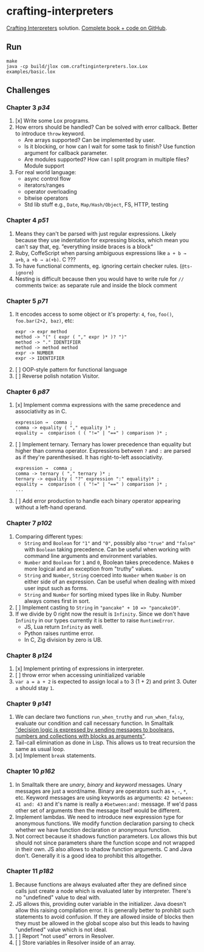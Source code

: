 # crafting-interpreters

[Crafting Interpreters](https://craftinginterpreters.com) solution. [Complete book + code on GitHub](https://github.com/munificent/craftinginterpreters).

## Run

```shell
make
java -cp build/jlox com.craftinginterpreters.lox.Lox examples/basic.lox
```

## Challenges

### Chapter 3 _p34_

1. [x] Write some Lox programs.
2. How errors should be handled? Can be solved with error callback. Better to introduce `throw` keyword.
    - Are arrays supported? Can be implemented by user.
    - Is it blocking, or how can I wait for some task to finish? Use function argument for callback parameter.
    - Are modules supported? How can I split program in multiple files? Module support
3. For real world language:
    - async control flow
    - iterators/ranges
    - operator overloading
    - bitwise operators
    - Std lib stuff e.g., `Date`, `Map/Hash/Object`, FS, HTTP, testing

### Chapter 4 _p51_

1. Means they can't be parsed with just regular expressions. Likely because they use indentation for expressing blocks, which mean you can't say that, eg. ”everything inside braces is a block“
2. Ruby, CoffeScript when parsing ambiguous expressions like `a + b → a+b`, `a +b → a(+b)`. C ???
3. To have functional comments, eg. ignoring certain checker rules. (`@ts-ignore`)
4. Nesting is difficult because then you would have to write rule for `//` comments twice: as separate rule and inside the block comment

### Chapter 5 _p71_

1. It encodes access to some object or it's property: `4`, `foo`, `foo()`, `foo.bar(2+2, baz)`, etc:
    ```
    expr -> expr method
    method -> "(" ( expr ( "," expr )* )? ")"
    method -> "." IDENTIFIER
    method -> method method
    expr -> NUMBER
    expr -> IDENTIFIER
    ```
2. [ ] OOP-style pattern for functional language
3. [ ] Reverse polish notation Visitor.

### Chapter 6 _p87_

1. [x] Implement comma expressions with the same precedence and associativity as in C.
    ```
    expression →  comma ;
    comma -> equality ( "," equality )* ;
    equality →  comparison ( ( "!=" | "==" ) comparison )* ;
    ```
2. [ ] Implement ternary. Ternary has lower precedence than equality but higher than comma operator.
    Expressions between `?` and `:` are parsed as if they're parenthesised. It has right-to-left associativity.
    ```
    expression →  comma ;
    comma -> ternary ( "," ternary )* ;
    ternary -> equality ( "?" expression ":" equality)* ;
    equality →  comparison ( ( "!=" | "==" ) comparison )* ;
    ...
    ```
3. [ ] Add error production to handle each binary operator appearing without
   a left-hand operand.

### Chapter 7 _p102_

1. Comparing different types:
    - `String` and `Boolean` for `"1"` and `"0"`, possibly also `"true"` and
    `"false"` with `Boolean` taking precedence. Can be useful when working
    with command line arguments and environment variables.
    - `Number` and `Boolean` for `1` and `0`, Boolean takes precedence. Makes
    `0` more logical and an exception from "truthy" values.
    - `String` and `Number`, `String` coerced into `Number` when
    `Number` is on either side of an expression. Can be useful when dealing
    with mixed user input such as forms.
    - `String` and `Number` for sorting mixed types like in Ruby. Number always
    comes first in sort.
2. [ ] Implement casting to `String` in `"pancake" + 10 => "pancake10"`.
3. If we divide by 0 right now the result is `Infinity`. Since we don't have `Infinity` in our types currently it is better to raise `RuntimeError`.
    - JS, Lua return `Infinity` as well.
    - Python raises runtime error.
    - In C, Zig division by zero is UB.

### Chapter 8 _p124_

1. [x] Implement printing of expressions in interpreter.
2. [ ] throw error when accessing uninitialized variable
3. `var a = a + 2` is expected to assign local `a` to 3 (1 + 2) and print 3. Outer `a` should stay `1`.

### Chapter 9 _p141_

1. We can declare two functions `run_when_truthy` and `run_when_falsy`, evaluate our condition and call necessary function. In Smalltalk ["decision logic is expressed by sending messages to booleans, numbers and collections with blocks as arguments"](https://cuis-smalltalk.github.io/TheCuisBook/Control-flow-with-block-and-message.html).
2. Tail-call elimination as done in Lisp. This allows us to treat recursion the same as usual loop.
3. [x] Implement `break` statements.

### Chapter 10 _p162_

1. In Smalltalk there are _unary_, _binary_ and _keyword_ messages. Unary
   messages are just a word/name. Binary are operators such as `+`, `-`, `*`,
   etc. Keyword messages are using keywords as arguments: `42 between: 41 and: 43`
   and it's name is really a `#between:and:` message. If we'd pass other set of arguments
   then the message itself would be different.
2. Implement lambdas. We need to introduce new expression type for anonymous functions.
   We modify function declaration parsing to check whether we have function declaration or anonymous function.
3. Not correct because it shadows function parameters. Lox allows this but
   should not since parameters share the function scope and not wrapped in their own.
   JS also allows to shadow function arguments. C and Java don't. Generally it
   is a good idea to prohibit this altogether.

### Chapter 11 _p182_

1. Because functions are always evaluated after they are defined since calls just
   create a node which is evaluated later by interpreter. There's no "undefined" value to deal with.
2. JS allows this, providing outer variable in the initializer. Java doesn't
   allow this raising compilation error. It is generally better to prohibit
   such statements to avoid confusion. If they are allowed inside of blocks
   then they must be allowed in the global scope also but this leads to having
   "undefined" value which is not ideal.
3. [ ] Report "not used" errors in Resolver.
4. [ ] Store variables in Resolver inside of an array.
